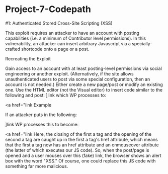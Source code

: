 # Project-7-Codepath

#1: Authenticated Stored Cross-Site Scripting (XSS)

This exploit requires an attacker to have an account with posting capabilities (i.e. a minimum of Contributor level permissions). In this vulnerability, an attacker can insert arbitrary Javascript via a specially-crafted shortcode onto a page or a post.

Recreating the Exploit

Gain access to an account with at least posting-level permissions via social engineering or another exploit. (Alternatively, if the site allows unauthenticated users to post via some special configuration, then an account is not needed.)
Either create a new page/post or modify an existing one.
Use the HTML editor (not the Visual editor) to insert code similar to the following and post:
<a href="[caption code=">]</a><a title=" <Event-attribute-with-JS-code-here>  ">link</a>
which WP processes to:

<a href="</a><a title=" <Event-attribute-with-JS-code-here> ">link</a>
Example

If an attacker puts in the following:

<a href="[caption code=">]</a><a title=" onmouseover=alert('XSS!')  ">link</a>
WP processes this to become:

<a href="</a><a title=" onmouseover=alert('XSS!') ">link</a>
Here, the closing of the first a tag and the opening of the second a tag are caught up in the first a tag's href attribute, which means that the first a tag now has an href attribute and an onmouseover attribute (the latter of which executes our JS code). So, when the post/page is opened and a user mouses over this (fake) link, the browser shows an alert box with the word "XSS." Of course, one could replace this JS code with something far more malicious.
